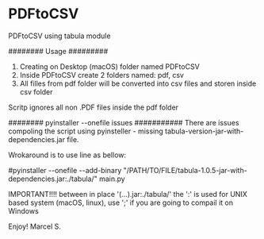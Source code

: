 # PDFtoCSV
PDFtoCSV using tabula module

######## Usage #########

1. Creating on Desktop (macOS) folder named PDFtoCSV
2. Inside PDFtoCSV create 2 folders named: pdf, csv
3. All filles from pdf folder will be converted into csv files and storen inside csv folder

Scritp ignores all non .PDF files inside the pdf folder

######## pyinstaller --onefile issues ###########
There are issues compoling the script using pyinsteller - missing tabula-version-jar-with-dependencies.jar file.

Wrokaround is to use line as bellow:

#pyinstaller --onefile --add-binary "/PATH/TO/FILE/tabula-1.0.5-jar-with-dependencies.jar:./tabula/" main.py

IMPORTANT!!!! between in place '(...).jar:./tabula/' the ':' is used for UNIX based system (macOS, linux), use ';' if you are going to compail it on Windows



Enjoy!
Marcel S.
